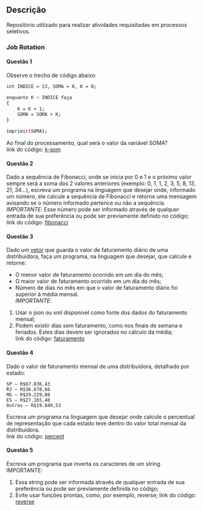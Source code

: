 ## Descrição
Repositório utilizado para realizar atividades requisitadas em processos seletivos.

### Job Rotation
#### Questão 1
Observe o trecho de código abaixo:
```sh
int INDICE = 13, SOMA = 0, K = 0;

enquanto K < INDICE faça
{
    K = K + 1;
    SOMA = SOMA + K;
}

imprimir(SOMA);
```
Ao final do processamento, qual será o valor da variável SOMA? <br>
link do código: <a href="https://github.com/Sr-Souza-dev/Problems/blob/main/k-som.cpp">k-som<a>

#### Questão 2
Dado a sequência de Fibonacci, onde se inicia por 0 e 1 e o próximo valor sempre será a soma dos 2 valores anteriores (exemplo: 0, 1, 1, 2, 3, 5, 8, 13, 21, 34...), escreva um programa na linguagem que desejar onde, informado um número, ele calcule a sequência de Fibonacci e retorne uma mensagem avisando se o número informado pertence ou não a sequência. <br>
*IMPORTANTE*:
Esse número pode ser informado através de qualquer entrada de sua preferência ou pode ser previamente definido no código; <br>
link do código: <a href="https://github.com/Sr-Souza-dev/Problems/blob/main/fibonacci.cpp">fibonacci<a>

#### Questão 3
Dado um <a href="https://github.com/Sr-Souza-dev/Problems/blob/main/dados/dados.json">vetor<a> que guarda o valor de faturamento diário de uma distribuidora, faça um programa, na linguagem que desejar, que calcule e retorne:
* O menor valor de faturamento ocorrido em um dia do mês;
* O maior valor de faturamento ocorrido em um dia do mês;
* Número de dias no mês em que o valor de faturamento diário foi superior à média mensal. <br>
*IMPORTANTE*: 
1. Usar o json ou xml disponível como fonte dos dados do faturamento mensal;
1. Podem existir dias sem faturamento, como nos finais de semana e feriados. Estes dias devem ser ignorados no cálculo da média; <br>
link do código: <a href="https://github.com/Sr-Souza-dev/Problems/blob/main/faturamento.py">faturamento<a>

#### Questão 4
Dado o valor de faturamento mensal de uma distribuidora, detalhado por estado:

    SP – R$67.836,43
    RJ – R$36.678,66
    MG – R$29.229,88
    ES – R$27.165,48
    Outros – R$19.849,53

Escreva um programa na linguagem que desejar onde calcule o percentual de representação que cada estado teve dentro do valor total mensal da distribuidora. <br>
link do código: <a href="https://github.com/Sr-Souza-dev/Problems/blob/main/percent.py">percent<a>

#### Questão 5
Escreva um programa que inverta os caracteres de um string.<br>
IMPORTANTE:
1. Essa string pode ser informada através de qualquer entrada de sua preferência ou pode ser previamente definida no código;
1. Evite usar funções prontas, como, por exemplo, reverse;
link do código: <a href="https://github.com/Sr-Souza-dev/Problems/blob/main/reverse.cpp">reverse<a>